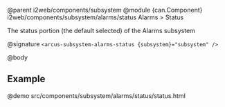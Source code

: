 @parent i2web/components/subsystem
@module {can.Component} i2web/components/subsystem/alarms/status Alarms > Status

The status portion (the default selected) of the Alarms subsystem

@signature `<arcus-subsystem-alarms-status {subsystem}="subsystem" />`

@body

## Example
@demo src/components/subsystem/alarms/status/status.html

